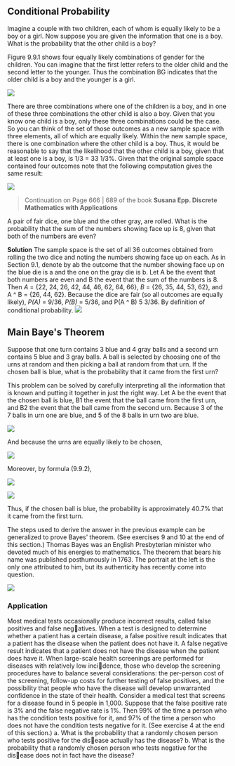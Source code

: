 
## Conditional Probability 
Imagine a couple with two children, each of whom is equally likely to be a boy or a girl. Now suppose you are given the information that one is a boy. What is the probability that the other child is a boy? 

Figure 9.9.1 shows four equally likely combinations of gender for the children. You can imagine that the first letter refers to the older child and the second letter to the younger. Thus the combination BG indicates that the older child is a boy and the younger is a girl.

![](Pasted%20image%2020221106225306.png)

There are three combinations where one of the children is a boy, and in one of these three combinations the other child is also a boy. Given that you know one child is a boy, only these three combinations could be the case. So you can think of the set of those outcomes as a new sample space with three elements, all of which are equally likely. Within the new sample space, there is one combination where the other child is a boy. Thus, it would be reasonable to say that the likelihood that the other child is a boy, given that at least one is a boy, is 1/3 = 33 1/3%. Given that the original sample space contained four outcomes note that the following computation gives the same result: 

![](Pasted%20image%2020221106225459.png)

> Continuation on Page 666 | 689 of the book **Susana Epp. Discrete Mathematics with Applications**

A pair of fair dice, one blue and the other gray, are rolled. What is the probability that the sum of the numbers showing face up is 8, given that both of the numbers are even?

**Solution** The sample space is the set of all 36 outcomes obtained from rolling the two dice and noting the numbers showing face up on each. As in Section 9.1, denote by ab the outcome that the number showing face up on the blue die is a and the one on the gray die is b. Let A be the event that both numbers are even and B the event that the sum of the numbers is 8. Then *A* = {22, 24, 26, 42, 44, 46, 62, 64, 66}, *B* = {26, 35, 44, 53, 62}, and A ^ B = {26, 44, 62}. Because the dice are fair (so all outcomes are equally likely), *P(A)* = 9/36, *P(B)* = 5/36, and P(A ^ B) 5 3/36. By definition of conditional probability.
![](Pasted%20image%2020221107105239.png)

## Main Baye's Theorem

Suppose that one turn contains 3 blue and 4 gray balls and a second urn contains 5 blue and 3 gray balls. A ball is selected by choosing one of the urns at random and then picking a ball at random from that urn. If the chosen ball is blue, what is the probability that it came from the first urn? 

This problem can be solved by carefully interpreting all the information that is known and putting it together in just the right way. Let A be the event that the chosen ball is blue, B1 the event that the ball came from the first urn, and B2 the event that the ball came from the second urn. Because 3 of the 7 balls in urn one are blue, and 5 of the 8 balls in urn two are blue.

![](Pasted%20image%2020221107105851.png)

And because the urns are equally likely to be chosen,

![](Pasted%20image%2020221107110106.png)

Moreover, by formula (9.9.2),

![](Pasted%20image%2020221107110130.png)

![](Pasted%20image%2020221107110148.png)

Thus, if the chosen ball is blue, the probability is approximately 40.7% that it came from the first turn. 

The steps used to derive the answer in the previous example can be generalized to prove Bayes’ theorem. (See exercises 9 and 10 at the end of this section.) Thomas Bayes was an English Presbyterian minister who devoted much of his energies to mathematics. The theorem that bears his name was published posthumously in 1763. The portrait at the left is the only one attributed to him, but its authenticity has recently come into question.

![](Pasted%20image%2020221107110214.png)

### Application

Most medical tests occasionally produce incorrect results, called false positives and false negatives. When a test is designed to determine whether a patient has a certain disease, a false positive result indicates that a patient has the disease when the patient does not have it. A false negative result indicates that a patient does not have the disease when the patient does have it. When large-scale health screenings are performed for diseases with relatively low incidence, those who develop the screening procedures have to balance several considerations: the per-person cost of the screening, follow-up costs for further testing of false positives, and the possibility that people who have the disease will develop unwarranted confidence in the state of their health. Consider a medical test that screens for a disease found in 5 people in 1,000. Suppose that the false positive rate is 3% and the false negative rate is 1%. Then 99% of the time a person who has the condition tests positive for it, and 97% of the time a person who does not have the condition tests negative for it. (See exercise 4 at the end of this section.) a. What is the probability that a randomly chosen person who tests positive for the disease actually has the disease? b. What is the probability that a randomly chosen person who tests negative for the disease does not in fact have the disease?